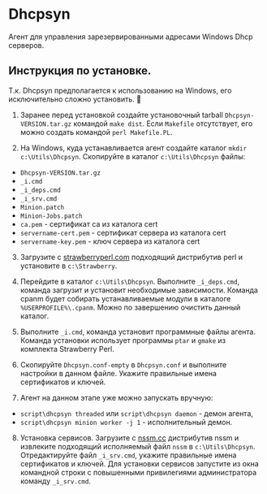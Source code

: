# Dhcpsyn

Агент для управления зарезервированными адресами Windows Dhcp серверов.

## Инструкция по установке.

Т.к. Dhcpsyn предполагается к использованию на Windows, его исключительно сложно
установить. :cursing_face:

1. Заранее перед установкой создайте установочный tarball `Dhcpsyn-VERSION.tar.gz`
командой `make dist`. Если `Makefile` отсутствует, его можно создать командой
`perl Makefile.PL`.

2. На Windows, куда устанавливается агент создайте каталог
`mkdir c:\Utils\Dhcpsyn`.
Скопируйте в каталог `c:\Utils\Dhcpsyn` файлы:
* `Dhcpsyn-VERSION.tar.gz`
* `_i.cmd`
* `_i_deps.cmd`
* `_i_srv.cmd`
* `Minion.patch`
* `Minion-Jobs.patch`
* `ca.pem` - сертификат ca из каталога cert
* `servername-cert.pem` - сертификат сервера из каталога cert
* `servername-key.pem` - ключ сервера из каталога cert

3. Загрузите с [strawberryperl.com](https://strawberryperl.com) подходящий дистрибутив perl и установите
в `c:\Strawberry`.

4. Перейдите в каталог `c:\Utils\Dhcpsyn`.
Выполните `_i_deps.cmd`, команда загрузит и установит необходимые зависимости.
Команда cpanm будет собирать устанавливаемые модули в каталоге `%USERPROFILE%\.cpanm`. Можно по завершению
очистить данный каталог.

5. Выполните `_i.cmd`, команда установит программные файлы агента. Команда установки использует
программы `ptar` и `gmake` из комплекта Strawberry Perl.

6. Скопируйте `Dhcpsyn.conf-empty` в `Dhcpsyn.conf` и выполните настройки в данном файле. Укажите правильные
имена сертификатов и ключей.

7. Агент на данном этапе уже можно запускать вручную:
* `script\dhcpsyn threaded` или `script\dhcpsyn daemon` - демон агента,
* `script\dhcpsyn minion worker -j 1` - исполнительный демон.

8. Установка сервисов. Загрузите с [nssm.cc](https://nssm.cc) дистрибутив nssm и извлеките подходящий
исполняемый файл `nssm` в `c:\Utils\Dhcpsyn`. Отредактируйте файл `_i_srv.cmd`, укажите правильные имена
сертификатов и ключей. Для установки сервисов запустите из окна командной строки с повышенными привилегиями
администратора команду `_i_srv.cmd`.

